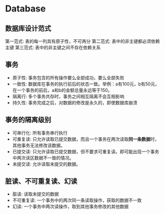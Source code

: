 # Database

## 数据库设计范式
第一范式: 表的每一列具有原子性，不可再分
第二范式: 表中的非主键都必须依赖主键
第三范式: 表中的非主键之间不存在依赖关系

## 事务
- 原子性: 事务包含的所有操作要么全部成功，要么全部失败
- 一致性: 数据库在事务的执行前后的状态一致。举例：a有100元，b有50元，在一个事务的前后，a和b的金额总量永远等于150。
- 隔离行: 多个事务共存时，事务之间相互隔离不会互相影响
- 持久性: 事务完成之后，对数据的修改是永久的，即使数据库崩溃

## 事务的隔离级别
- 可串行化: 所有事务串行执行
- 可重复读: 只允许读取已提交数据，而且一个事务在两次读取**同一条数据**时，其他事务无法修改该数据。
- 已提交读: 只允许读取已提交数据，但不要求可重复读。即可能出现一个事务中两次读区数据不一致的情况。
- 未提交读: 允许读取未提交的数据。

## 脏读、不可重复读、幻读
- 脏读: 读取未提交的数据
- 不可重复读: 一个事务中的两次同一条读取操作，获取的数据不一致
- 幻读: 一个事务中两次读操作，取到其他事务修改的其他数据
